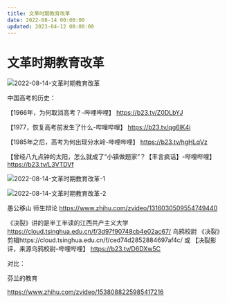 ```yaml
---
title: 文革时期教育改革
date: 2022-08-14 00:00:00
updated: 2023-04-12 00:00:00
---
```


# 文革时期教育改革

![2022-08-14-文革时期教育改革](assets/2022-08-14-文革时期教育改革.jpeg)

中国高考的历史：

【1966年，为何取消高考？-哔哩哔哩】 https://b23.tv/Z0DLbYJ

【1977，恢复高考前发生了什么-哔哩哔哩】 https://b23.tv/qg6lK4i

【1985年之后，高考为何出现分水岭-哔哩哔哩】 https://b23.tv/hgHLqVz

【曾经八九点钟的太阳，怎么就成了“小镇做题家”？【丰言疯话】-哔哩哔哩】 https://b23.tv/L3VTDVf

![2022-08-14-文革时期教育改革-1](assets/2022-08-14-文革时期教育改革-1.png)

![2022-08-14-文革时期教育改革-2](assets/2022-08-14-文革时期教育改革-2.png)

愚公移山 师生辩论 https://www.zhihu.com/zvideo/1316030509554749440

《决裂》讲的是半工半读的江西共产主义大学
https://cloud.tsinghua.edu.cn/f/3d97f90748cb4e02ac67/
乌鸦校尉 《决裂》剪辑https://cloud.tsinghua.edu.cn/f/ced74d2852884697af4c/ 或 【决裂影评，来源乌鸦校尉-哔哩哔哩】 https://b23.tv/D6DXw5C

对比：

芬兰的教育

https://www.zhihu.com/zvideo/1538088225985417216



